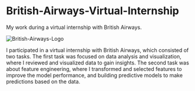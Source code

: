 # British-Airways-Virtual-Internship
My work during a virtual internship with British Airways.

![British-Airways-Logo](https://user-images.githubusercontent.com/45523231/212746440-07dec6d0-05bd-4410-b887-345c927b94c0.png)

I participated in a virtual internship with British Airways, which consisted of two tasks. The first task was focused on data analysis and visualization, where I reviewed and visualized data to gain insights. The second task was about feature engineering, where I transformed and selected features to improve the model performance, and building predictive models to make predictions based on the data.
